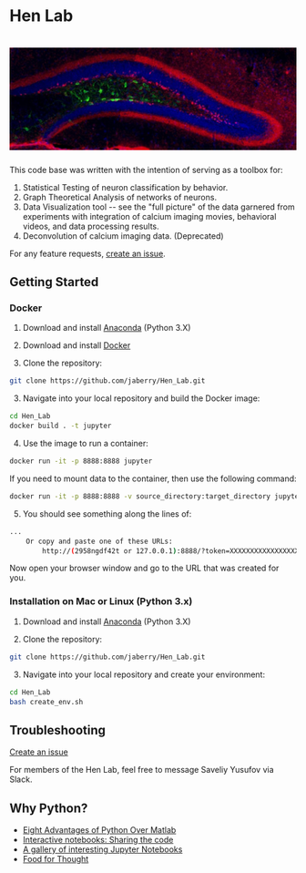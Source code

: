 Hen Lab
======
# <img src="readme_pic.jpg">

This code base was written with the intention of serving as a toolbox for:

1. Statistical Testing of neuron classification by behavior.
2. Graph Theoretical Analysis of networks of neurons.
3. Data Visualization tool -- see the "full picture" of the data garnered from experiments with integration of calcium imaging movies, behavioral videos, and data processing results.
4. Deconvolution of calcium imaging data. (Deprecated)

For any feature requests, [create an issue](https://help.github.com/articles/creating-an-issue/).

## Getting Started

### Docker

1. Download and install [Anaconda](https://docs.anaconda.com/anaconda/install/) (Python 3.X)

2. Download and install [Docker](https://www.docker.com/get-started)

3. Clone the repository:
```bash
git clone https://github.com/jaberry/Hen_Lab.git
```

3. Navigate into your local repository and build the Docker image:
```bash
cd Hen_Lab
docker build . -t jupyter
```

4. Use the image to run a container:
```bash
docker run -it -p 8888:8888 jupyter
```

If you need to mount data to the container, then use the following command:
```bash
docker run -it -p 8888:8888 -v source_directory:target_directory jupyter
```

5. You should see something along the lines of:
```bash
...
    Or copy and paste one of these URLs:
        http://(2958ngdf42t or 127.0.0.1):8888/?token=XXXXXXXXXXXXXXXXXXXXXXXXXXXXXXXXXXXXXXXXX
```

Now open your browser window and go to the URL that was created for you.

### Installation on Mac or Linux (Python 3.x)

1. Download and install [Anaconda](https://docs.anaconda.com/anaconda/install/) (Python 3.X)

2. Clone the repository:
```bash
git clone https://github.com/jaberry/Hen_Lab.git
```

3. Navigate into your local repository and create your environment:
```bash
cd Hen_Lab
bash create_env.sh
```

## Troubleshooting

[Create an issue](https://help.github.com/articles/creating-an-issue/)

For members of the Hen Lab, feel free to message Saveliy Yusufov via Slack.


## Why Python?
- [Eight Advantages of Python Over Matlab](http://phillipmfeldman.org/Python/Advantages_of_Python_Over_Matlab.html)
- [Interactive notebooks: Sharing the code](https://www.nature.com/news/interactive-notebooks-sharing-the-code-1.16261)
- [A gallery of interesting Jupyter Notebooks](https://github.com/jupyter/jupyter/wiki/A-gallery-of-interesting-Jupyter-Notebooks)
- [Food for Thought](https://www.theatlantic.com/science/archive/2018/04/the-scientific-paper-is-obsolete/556676/)
